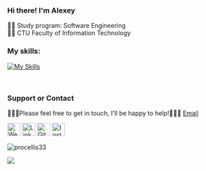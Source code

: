 ### Hi there! I'm Alexey
👨‍💻 Study program: Software Engineering<br/>
👨‍🎓 CTU Faculty of Information Technology
<!--
**procellis33/procellis33** is a ✨ _special_ ✨ repository because its `README.md` (this file) appears on your GitHub profile.

Here are some ideas to get you started:

- 🔭 I’m currently working on ...
- 🌱 I’m currently learning ...
- 👯 I’m looking to collaborate on ...
- 🤔 I’m looking for help with ...
- 💬 Ask me about ...
- 📫 How to reach me: ...
- 😄 Pronouns: ...
- ⚡ Fun fact: ...
-->
### My skills:
[![My Skills](https://skillicons.dev/icons?i=js,ts,html,css,scss,react,redux,vite,webpack,tailwind,postgres,git,github,gitlab,figma,jest,c,bootstrap,docker,go,graphql,linux,netlify,nextjs,openshift,openstack,postman,redis,styledcomponents)](https://skillicons.dev)

<br/>

### Support or Contact

👨🏻‍💻Please feel free to get in touch, I'll be happy to help!💁🏻‍♂️ [Email](mailto:aleksey.romanov.it@gmail.com)

<a href="https://www.name-romanov.com/" target="_blank"><img src="https://raw.githubusercontent.com/nakulbhati/nakulbhati/master/contain/www.png" alt="Website" width="30"></a>
<a href="https://www.linkedin.com/in/procellis33/" target="_blank"><img src="https://raw.githubusercontent.com/nakulbhati/nakulbhati/master/contain/in.png" alt="LinkedIn" width="30"></a>
<a href="https://github.com/procellis33" target="_blank"><img src="https://raw.githubusercontent.com/nakulbhati/nakulbhati/master/contain/git.png" alt="GitHub" width="30"></a>
<a href="https://www.instagram.com/name_romanov/" target="_blank"><img src="https://raw.githubusercontent.com/nakulbhati/nakulbhati/master/contain/ig.png" alt="Instagram" width="30"></a>

<p align="left"> <img src="https://komarev.com/ghpvc/?username=procellis33&color=brightgreen" alt="procellis33" /> </p>
<p align="left"><img src="https://github-readme-stats.vercel.app/api/top-langs/?username=procellis33&theme=merko&layout=compact&hide_langs_below=1" /></p>

